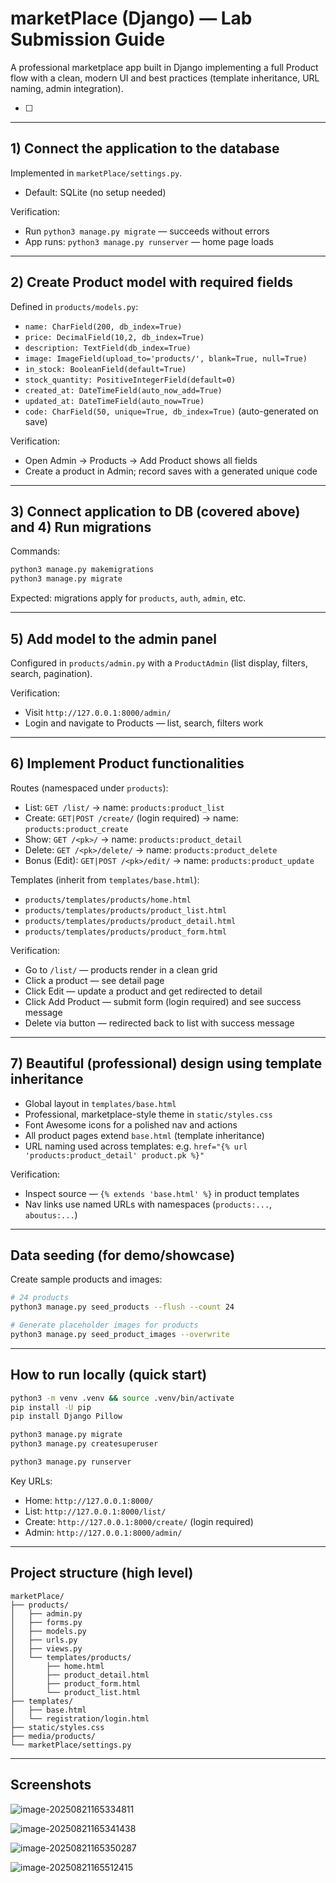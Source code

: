 # marketPlace (Django) — Lab Submission Guide

A professional marketplace app built in Django implementing a full Product flow with a clean, modern UI and best practices (template inheritance, URL naming, admin integration).

- [ ] 

---

## 1) Connect the application to the database

Implemented in `marketPlace/settings.py`.
- Default: SQLite (no setup needed)

Verification:
- Run `python3 manage.py migrate` — succeeds without errors
- App runs: `python3 manage.py runserver` — home page loads

---

## 2) Create Product model with required fields

Defined in `products/models.py`:
- `name: CharField(200, db_index=True)`
- `price: DecimalField(10,2, db_index=True)`
- `description: TextField(db_index=True)`
- `image: ImageField(upload_to='products/', blank=True, null=True)`
- `in_stock: BooleanField(default=True)`
- `stock_quantity: PositiveIntegerField(default=0)`
- `created_at: DateTimeField(auto_now_add=True)`
- `updated_at: DateTimeField(auto_now=True)`
- `code: CharField(50, unique=True, db_index=True)` (auto-generated on save)

Verification:
- Open Admin → Products → Add Product shows all fields
- Create a product in Admin; record saves with a generated unique code

---

## 3) Connect application to DB (covered above) and 4) Run migrations

Commands:
```bash
python3 manage.py makemigrations
python3 manage.py migrate
```
Expected: migrations apply for `products`, `auth`, `admin`, etc.

---

## 5) Add model to the admin panel

Configured in `products/admin.py` with a `ProductAdmin` (list display, filters, search, pagination).

Verification:
- Visit `http://127.0.0.1:8000/admin/`	
- Login and navigate to Products — list, search, filters work

---

## 6) Implement Product functionalities

Routes (namespaced under `products`):
- List: `GET /list/` → name: `products:product_list`
- Create: `GET|POST /create/` (login required) → name: `products:product_create`
- Show: `GET /<pk>/` → name: `products:product_detail`
- Delete: `GET /<pk>/delete/` → name: `products:product_delete`
- Bonus (Edit): `GET|POST /<pk>/edit/` → name: `products:product_update`

Templates (inherit from `templates/base.html`):
- `products/templates/products/home.html`
- `products/templates/products/product_list.html`
- `products/templates/products/product_detail.html`
- `products/templates/products/product_form.html`

Verification:
- Go to `/list/` — products render in a clean grid
- Click a product — see detail page
- Click Edit — update a product and get redirected to detail
- Click Add Product — submit form (login required) and see success message
- Delete via button — redirected back to list with success message

---

## 7) Beautiful (professional) design using template inheritance

- Global layout in `templates/base.html`
- Professional, marketplace-style theme in `static/styles.css`
- Font Awesome icons for a polished nav and actions
- All product pages extend `base.html` (template inheritance)
- URL naming used across templates: e.g. `href="{% url 'products:product_detail' product.pk %}"`

Verification:
- Inspect source — `{% extends 'base.html' %}` in product templates
- Nav links use named URLs with namespaces (`products:...`, `aboutus:...`)

---

## Data seeding (for demo/showcase)

Create sample products and images:
```bash
# 24 products
python3 manage.py seed_products --flush --count 24

# Generate placeholder images for products
python3 manage.py seed_product_images --overwrite
```

---

## How to run locally (quick start)

```bash
python3 -m venv .venv && source .venv/bin/activate
pip install -U pip
pip install Django Pillow

python3 manage.py migrate
python3 manage.py createsuperuser

python3 manage.py runserver
```

Key URLs:
- Home: `http://127.0.0.1:8000/`
- List: `http://127.0.0.1:8000/list/`
- Create: `http://127.0.0.1:8000/create/` (login required)
- Admin: `http://127.0.0.1:8000/admin/`

---

## Project structure (high level)

```
marketPlace/
├── products/
│   ├── admin.py
│   ├── forms.py
│   ├── models.py
│   ├── urls.py
│   ├── views.py
│   └── templates/products/
│       ├── home.html
│       ├── product_detail.html
│       ├── product_form.html
│       └── product_list.html
├── templates/
│   ├── base.html
│   └── registration/login.html
├── static/styles.css
├── media/products/
└── marketPlace/settings.py
```

---

## Screenshots

![image-20250821165334811](pictures/image-20250821165334811.png)

![image-20250821165341438](pictures/image-20250821165341438.png)

![image-20250821165350287](pictures/image-20250821165350287.png)

![image-20250821165512415](pictures/image-20250821165512415.png)
